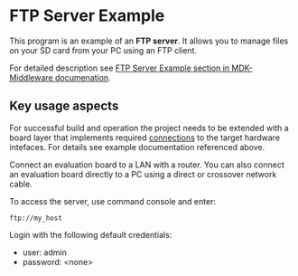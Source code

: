 FTP Server Example
===========

This program is an example of an **FTP server**. It allows you to manage files on your SD card from your PC using an FTP client.

For detailed description see [FTP Server Example section in MDK-Middleware documenation](https://arm-software.github.io/MDK-Middleware/latest/Network/FTP_Server_Example.html).

Key usage aspects
-----

For successful build and operation the project needs to be extended with a board layer that implements required [connections](https://github.com/Open-CMSIS-Pack/cmsis-toolbox/blob/main/docs/ReferenceApplications.md#connections) to the target hardware intefaces. For details see example documentation referenced above.

Connect an evaluation board to a LAN with a router. You can also connect an evaluation board directly to a PC using a direct or crossover network cable.

To access the server, use command console and enter: 

```
ftp://my_host
```

Login with the following default credentials:
 - user: admin
 - password: \<none\>
